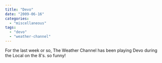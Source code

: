 ```yaml
---
title: "Devo"
date: "2009-06-16"
categories: 
  - "miscellaneous"
tags: 
  - "devo"
  - "weather-channel"
---
```


For the last week or so, The Weather Channel has been playing Devo during the Local on the 8's. so funny!
